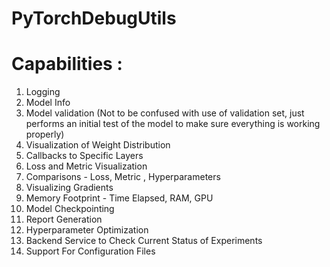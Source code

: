 # PyTorchDebugUtils

# Capabilities :
1. Logging
2. Model Info
3. Model validation (Not to be confused with use of validation set, just performs an initial test of the model to make sure everything is working properly) 
4. Visualization of Weight Distribution
5. Callbacks to Specific Layers
6. Loss and Metric Visualization
7. Comparisons - Loss, Metric , Hyperparameters
8. Visualizing Gradients
9. Memory Footprint - Time Elapsed, RAM, GPU
10. Model Checkpointing
11. Report Generation
12. Hyperparameter Optimization
13. Backend Service to Check Current Status of Experiments
14. Support For Configuration Files
